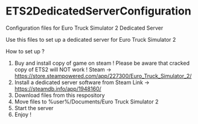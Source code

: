 # ETS2DedicatedServerConfiguration
Configuration files for Euro Truck Simulator 2 Dedicated Server

Use this files to set up a dedicated server for Euro Truck Simulator 2

How to set up ?

1. Buy and install copy of game on steam ! Please be aware that cracked copy of ETS2 will NOT work ! 
Steam -> https://store.steampowered.com/app/227300/Euro_Truck_Simulator_2/
2. Install a dedicated server software from Steam
Link -> https://steamdb.info/app/1948160/
3. Download files from this respository
4. Move files to %user%/Documents/Euro Truck Simulator 2
5. Start the server
6. Enjoy !
